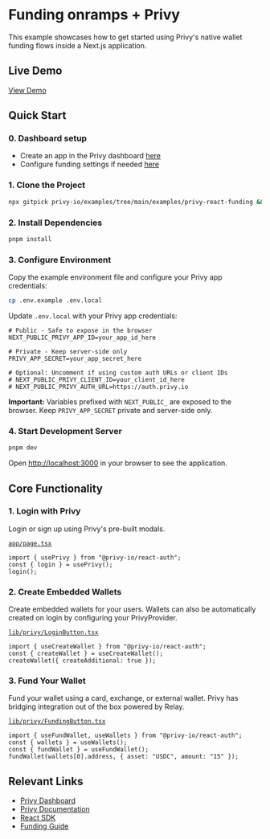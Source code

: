 # Funding onramps + Privy

This example showcases how to get started using Privy's native wallet funding flows inside a Next.js application.

## Live Demo

[View Demo]({{DEPLOY_URL}})

## Quick Start

### 0. Dashboard setup
- Create an app in the Privy dashboard [here](https://dashboard.privy.io/)
- Configure funding settings if needed [here](https://docs.privy.io/recipes/card-based-funding#funding-wallets-with-apple-pay-and-google-pay)

### 1. Clone the Project

```bash
npx gitpick privy-io/examples/tree/main/examples/privy-react-funding && cd privy-react-funding
```

### 2. Install Dependencies

```bash
pnpm install
```

### 3. Configure Environment

Copy the example environment file and configure your Privy app credentials:

```bash
cp .env.example .env.local
```

Update `.env.local` with your Privy app credentials:

```env
# Public - Safe to expose in the browser
NEXT_PUBLIC_PRIVY_APP_ID=your_app_id_here

# Private - Keep server-side only
PRIVY_APP_SECRET=your_app_secret_here

# Optional: Uncomment if using custom auth URLs or client IDs
# NEXT_PUBLIC_PRIVY_CLIENT_ID=your_client_id_here
# NEXT_PUBLIC_PRIVY_AUTH_URL=https://auth.privy.io
```

**Important:** Variables prefixed with `NEXT_PUBLIC_` are exposed to the browser. Keep `PRIVY_APP_SECRET` private and server-side only.

### 4. Start Development Server

```bash
pnpm dev
```

Open [http://localhost:3000](http://localhost:3000) in your browser to see the application.

## Core Functionality

### 1. Login with Privy

Login or sign up using Privy's pre-built modals.

[`app/page.tsx`](./app/page.tsx)
```tsx
import { usePrivy } from "@privy-io/react-auth";
const { login } = usePrivy();
login();
```

### 2. Create Embedded Wallets

Create embedded wallets for your users. Wallets can also be automatically created on login by configuring your PrivyProvider.

[`lib/privy/LoginButton.tsx`](./lib/privy/LoginButton.tsx)
```tsx
import { useCreateWallet } from "@privy-io/react-auth";
const { createWallet } = useCreateWallet();
createWallet({ createAdditional: true });
```

### 3. Fund Your Wallet

Fund your wallet using a card, exchange, or external wallet. Privy has bridging integration out of the box powered by Relay.

[`lib/privy/FundingButton.tsx`](./lib/privy/FundingButton.tsx)
```tsx
import { useFundWallet, useWallets } from "@privy-io/react-auth";
const { wallets } = useWallets();
const { fundWallet } = useFundWallet();
fundWallet(wallets[0].address, { asset: "USDC", amount: "15" });
```

## Relevant Links

- [Privy Dashboard](https://dashboard.privy.io)
- [Privy Documentation](https://docs.privy.io)
- [React SDK](https://www.npmjs.com/package/@privy-io/react-auth)
- [Funding Guide](https://docs.privy.io/guide/react/recipes/misc/funding)
